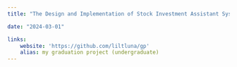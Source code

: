 ```yaml
---
title: "The Design and Implementation of Stock Investment Assistant System Based on Transformer"

date: "2024-03-01"

links:
    website: 'https://github.com/liltluna/gp'
    alias: my graduation project (undergraduate)
---
```


